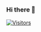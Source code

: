 ### Hi there 👋

[![Visitors](https://visitor-badge.glitch.me/badge?page_id=lucaslouca.visitor-badge)](https://github.com/lucaslouca) 

<!--
**lucaslouca/lucaslouca** is a ✨ _special_ ✨ repository because its `README.md` (this file) appears on your GitHub profile.

Here are some ideas to get you started:

- 🔭 I’m currently working on ...
- 🌱 I’m currently learning ...
- 👯 I’m looking to collaborate on ...
- 🤔 I’m looking for help with ...
- 💬 Ask me about ...
- 📫 How to reach me: ...
- 😄 Pronouns: ...
- ⚡ Fun fact: ...
-->

